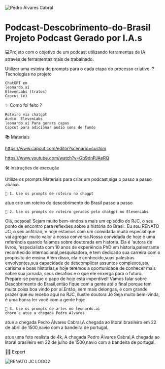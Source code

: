 
![Pedro Álvares Cabral](https://github.com/user-attachments/assets/5138fa70-0d94-4c2c-82e6-9b2fda832007)

# Podcast-Descobrimento-do-Brasil Projeto Podcast Gerado por I.A.s

💻Projeto com o objetivo de um podcast utilizando ferramentas de IA através de ferramentas mais de trabalhado.

Utilizer uma esteira de prompts para o cada etapa do processo criativo.
? Tecnologias no projeto

    ChatGPT em
    leonardo.ai
    ElevenLabs (tratos)
    Capcut (é)

✨ Como foi feito ?

    Roteiro via chatgpt
    Áudio  ElevenLabs
    leonardo.ai Para gerars capas
    Capcut para adicionar audio sons de fundo

📚 Materiais

https://www.capcut.com/editor?scenario=custom

https://www.youtube.com/watch?v=Gb9dnPJAeRQ



🛠️ Instruções de execução

Utilize os prompts Materiais para criar um podcast,siga o passo a passo abaixo.

    🤖 1. Use os prompts de roteiro no chagpt
atue crie um roteiro do descobrimento do Brasil passo a passo 
    
    🤖 2. Use os prompts de roteiro gerados pelo chatgpt no ElevenLabs
Olá, pessoal! Sejam muito bem-vindos a mais um episódio do  RJC, o seu ponto de encontro para reflexões sobre a história do Brasil. Eu sou RENATO JC, o seu anfitrião, e hoje estamos com um convidada muito especial que vai agregar muito valor à nossa conversa.Nossa convidada de hoje é uma referência quando falamos sobre doutorada em historia. Ela é 'autora de livros, 'especialista com 10 anos de experiência PhD em historia,palestrante reconhecido internacional,pesquisadora, e tem dedicado sua carreira com o propósito de ensina.Além disso, ela é conhecido,suas palestras envolventes,sua capacidade de descomplicar assuntos complexos,seu carisma e boas histórias,e hoje teremos a oportunidade de conhecer mais sobre sua jornada, seus desafios e o que ele enxerga para o futuro.
Prepare-se porque o papo de hoje está imperdível! Vamos falar sobre Descobrimento do Brasil,então fique com a gente até o final porque tem muita coisa boa vindo por aí.Então, sem mais delongas, é com grande prazer que eu recebo aqui no RJC, ilustre doutora Jó Seja muito bem-vinda, é uma honra ter você com a gente hoje
    
    🤖 3. Use os prompts de artes no leonardo.ai
    choro e atue a chegada Pedro Álvares
 atue a chegada Pedro Álvares Cabral,A chegada ao litoral brasileiro em 22 de abril de 1500,navio com a bandeira de portugal.

atue uma foto realista de 4k, A chegada Pedro Álvares Cabral,A chegada ao litoral brasileiro em 22 de julho de 1500,navio com a bandeira de portugal.

👨‍💻 Expert 

 ![RENATO JC LOGO2](https://github.com/user-attachments/assets/71ebe370-4f52-4604-a128-bbb07382350f)


